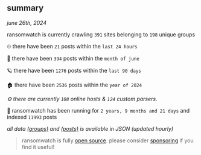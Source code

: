 
## summary
_june 26th, 2024_

ransomwatch is currently crawling `391` sites belonging to `198` unique groups

⏲ there have been `21` posts within the `last 24 hours`

🦈 there have been `394` posts within the `month of june`

🪐 there have been `1276` posts within the `last 90 days`

🏚 there have been `2536` posts within the `year of 2024`

_⚙️ there are currently `108` online hosts & `124` custom parsers._

🦕 ransomwatch has been running for `2 years, 9 months and 21 days` and indexed `11993` posts

_all data  [(groups)](http://ransomwhat.telemetry.ltd/groups) and [(posts)](http://ransomwhat.telemetry.ltd/posts) is available in JSON (updated hourly)_

> ransomwatch is fully [open source](https://github.com/joshhighet/ransomwatch#ransomwatch--). please consider [sponsoring](https://github.com/sponsors/joshhighet) if you find it useful!
